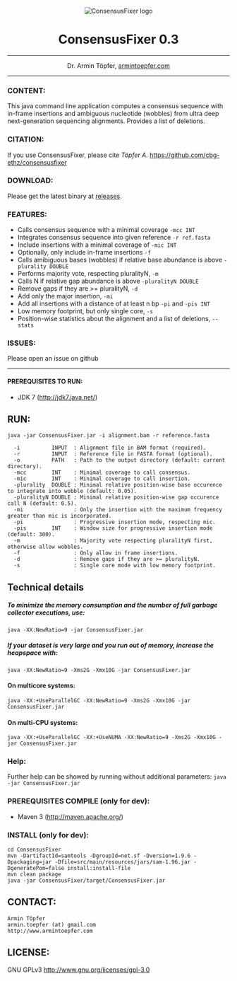<p align="center">
  <img src="https://github.com/armintoepfer/ConsensusFixer/blob/master/CF_logo.png?raw=true" alt="ConsensusFixer logo"/>
</p>
<h1 align="center"><b>C</b>onsensus<b>F</b>ixer <b>0.3</b></h1>

***

<p align="center">Dr. Armin Töpfer, <a href="http://www.armintoepfer.com">armintoepfer.com</a></p>

***

### CONTENT:
This java command line application computes a consensus sequence with in-frame insertions and ambiguous nucleotide (wobbles) from ultra deep next-generation sequencing alignments. Provides a list of deletions.

### CITATION:
If you use ConsensusFixer, please cite <i>Töpfer A.</i> https://github.com/cbg-ethz/consensusfixer

### DOWNLOAD:
Please get the latest binary at [releases](https://github.com/cbg-ethz/ConsensusFixer/releases/latest).

### FEATURES:
 - Calls consensus sequence with a minimal coverage `-mcc INT`
 - Integrates consensus sequence into given reference `-r ref.fasta`
 - Include insertions with a minimal coverage of `-mic INT`
 - Optionally, only include in-frame insertions `-f`
 - Calls amibiguous bases (wobbles) if relative base abundance is above `-plurality DOUBLE`
 - Performs majority vote, respecting pluralityN, `-m`
 - Calls N if relative gap abundance is above `-pluralityN DOUBLE`
 - Remove gaps if they are >= pluralityN, `-d`
 - Add only the major insertion, `-mi`
 - Add all insertions with a distance of at least n bp `-pi` and `-pis INT`
 - Low memory footprint, but only single core, `-s`
 - Position-wise statistics about the alignment and a list of deletions, `--stats`

### ISSUES:
Please open an issue on github

- - -

#### PREREQUISITES TO RUN:
 - JDK 7 (http://jdk7.java.net/)

## RUN:  
 `java -jar ConsensusFixer.jar -i alignment.bam -r reference.fasta`  
 
```
  -i          INPUT  : Alignment file in BAM format (required).
  -r          INPUT  : Reference file in FASTA format (optional).
  -o          PATH   : Path to the output directory (default: current directory).
  -mcc        INT    : Minimal coverage to call consensus.
  -mic        INT    : Minimal coverage to call insertion.
  -plurality  DOUBLE : Minimal relative position-wise base occurence to integrate into wobble (default: 0.05).
  -pluralityN DOUBLE : Minimal relative position-wise gap occurence call N (default: 0.5).
  -mi                : Only the insertion with the maximum frequency greater than mic is incorporated.
  -pi                : Progressive insertion mode, respecting mic.
  -pis        INT    : Window size for progressive insertion mode (default: 300).
  -m                 : Majority vote respecting pluralityN first, otherwise allow wobbles.
  -f                 : Only allow in frame insertions.
  -d                 : Remove gaps if they are >= pluralityN.
  -s                 : Single core mode with low memory footprint.
```

## Technical details
##### To minimize the memory consumption and the number of full garbage collector executions, use:
`java -XX:NewRatio=9 -jar ConsensusFixer.jar`

##### If your dataset is very large and you run out of memory, increase the heapspace with:
`java -XX:NewRatio=9 -Xms2G -Xmx10G -jar ConsensusFixer.jar`

#### On multicore systems:
`java -XX:+UseParallelGC -XX:NewRatio=9 -Xms2G -Xmx10G -jar ConsensusFixer.jar`

#### On multi-CPU systems:
`java -XX:+UseParallelGC -XX:+UseNUMA -XX:NewRatio=9 -Xms2G -Xmx10G -jar ConsensusFixer.jar`

### Help:
 Further help can be showed by running without additional parameters:
  `java -jar ConsensusFixer.jar`

### PREREQUISITES COMPILE (only for dev):
 - Maven 3 (http://maven.apache.org/)

### INSTALL (only for dev):
    cd ConsensusFixer
    mvn -DartifactId=samtools -DgroupId=net.sf -Dversion=1.9.6 -Dpackaging=jar -Dfile=src/main/resources/jars/sam-1.96.jar -DgeneratePom=false install:install-file
    mvn clean package
    java -jar ConsensusFixer/target/ConsensusFixer.jar

## CONTACT:
    Armin Töpfer
    armin.toepfer (at) gmail.com
    http://www.armintoepfer.com

## LICENSE:
 GNU GPLv3 http://www.gnu.org/licenses/gpl-3.0

